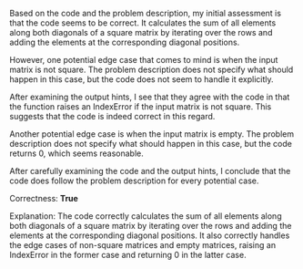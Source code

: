 Based on the code and the problem description, my initial assessment is that the code seems to be correct. It calculates the sum of all elements along both diagonals of a square matrix by iterating over the rows and adding the elements at the corresponding diagonal positions.

However, one potential edge case that comes to mind is when the input matrix is not square. The problem description does not specify what should happen in this case, but the code does not seem to handle it explicitly. 

After examining the output hints, I see that they agree with the code in that the function raises an IndexError if the input matrix is not square. This suggests that the code is indeed correct in this regard.

Another potential edge case is when the input matrix is empty. The problem description does not specify what should happen in this case, but the code returns 0, which seems reasonable.

After carefully examining the code and the output hints, I conclude that the code does follow the problem description for every potential case.

Correctness: **True**

Explanation: The code correctly calculates the sum of all elements along both diagonals of a square matrix by iterating over the rows and adding the elements at the corresponding diagonal positions. It also correctly handles the edge cases of non-square matrices and empty matrices, raising an IndexError in the former case and returning 0 in the latter case.